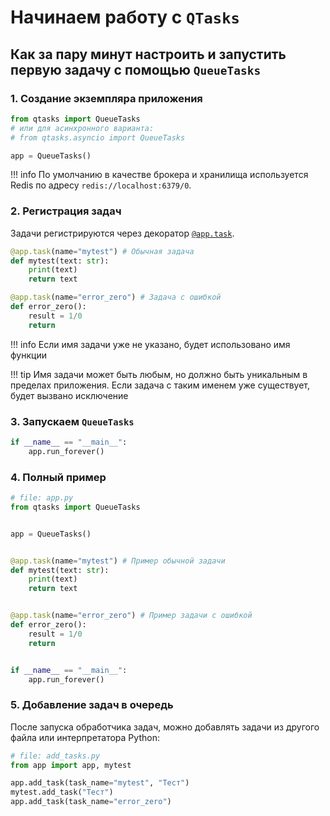 # Начинаем работу с `QTasks`

## Как за пару минут настроить и запустить первую задачу с помощью `QueueTasks`

### 1. Создание экземпляра приложения

```py
from qtasks import QueueTasks
# или для асинхронного варианта:
# from qtasks.asyncio import QueueTasks

app = QueueTasks()
```

!!! info
    По умолчанию в качестве брокера и хранилища используется Redis по адресу `redis://localhost:6379/0`.

### 2. Регистрация задач

Задачи регистрируются через декоратор [`@app.task`](/qtasks/ru/api/registries/sync_task_decorator/).

```py
@app.task(name="mytest") # Обычная задача 
def mytest(text: str):
    print(text)
    return text

@app.task(name="error_zero") # Задача с ошибкой
def error_zero():
    result = 1/0
    return
```

!!! info
    Если имя задачи уже не указано, будет использовано имя функции

!!! tip
    Имя задачи может быть любым, но должно быть уникальным в пределах приложения.
    Если задача с таким именем уже существует, будет вызвано исключение

### 3. Запускаем `QueueTasks`

```py
if __name__ == "__main__":
    app.run_forever()
```

### 4. Полный пример

```py
# file: app.py
from qtasks import QueueTasks


app = QueueTasks()


@app.task(name="mytest") # Пример обычной задачи
def mytest(text: str):
    print(text)
    return text


@app.task(name="error_zero") # Пример задачи с ошибкой
def error_zero():
    result = 1/0
    return


if __name__ == "__main__":
    app.run_forever()
```

### 5. Добавление задач в очередь

После запуска обработчика задач, можно добавлять задачи из другого файла или
интерпретатора Python:

```py
# file: add_tasks.py
from app import app, mytest

app.add_task(task_name="mytest", "Тест")
mytest.add_task("Тест")
app.add_task(task_name="error_zero")
```
